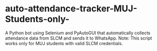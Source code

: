 # auto-attendance-tracker-MUJ-Students-only-
A Python bot using Selenium and PyAutoGUI that automatically collects attendance data from SLCM and sends it to WhatsApp. Note: This script works only for MUJ students with valid SLCM credentials.

